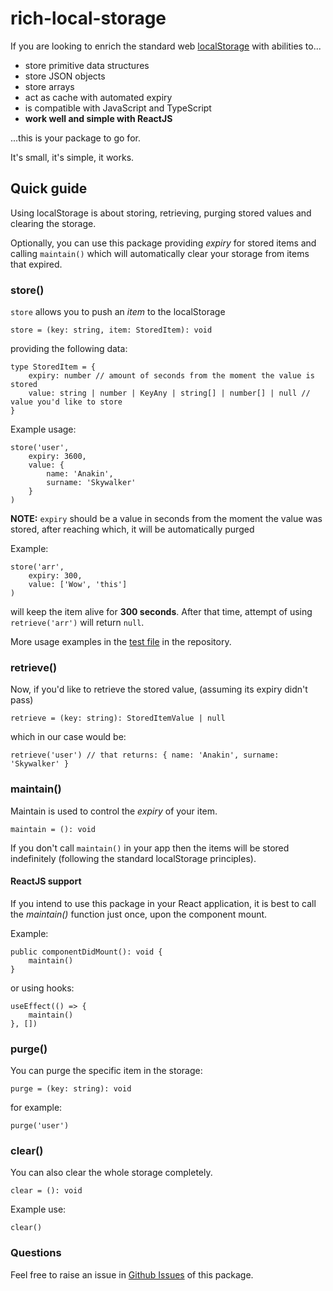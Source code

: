 # rich-local-storage

If you are looking to enrich the standard web [localStorage](https://developer.mozilla.org/en-US/docs/Web/API/Window/localStorage) with abilities to...
- store primitive data structures
- store JSON objects
- store arrays
- act as cache with automated expiry
- is compatible with JavaScript and TypeScript
- **work well and simple with ReactJS**

...this is your package to go for.

It's small, it's simple, it works.

## Quick guide

Using localStorage is about storing, retrieving, purging stored values and clearing the storage.

Optionally, you can use this package providing _expiry_ for stored items and calling `maintain()` which will automatically clear your storage from items that expired.

### store()
`store` allows you to push an *item* to the localStorage

    store = (key: string, item: StoredItem): void

providing the following data:

    type StoredItem = {
        expiry: number // amount of seconds from the moment the value is stored
        value: string | number | KeyAny | string[] | number[] | null // value you'd like to store
    }

Example usage:

    store('user', 
        expiry: 3600,
        value: {
            name: 'Anakin',
            surname: 'Skywalker'
        }
    )

**NOTE:** `expiry` should be a value in seconds from the moment the value was stored, after reaching which, it will be automatically purged

Example:

    store('arr', 
        expiry: 300,
        value: ['Wow', 'this']
    )

will keep the item alive for **300 seconds**. After that time, attempt of using `retrieve('arr')` will return `null`.


More usage examples in the [test file](https://github.com/g-wozniak/rich-local-storage/blob/main/test/index.test.ts) in the repository.

### retrieve()

Now, if you'd like to retrieve the stored value, (assuming its expiry didn't pass) 

    retrieve = (key: string): StoredItemValue | null

which in our case would be:

    retrieve('user') // that returns: { name: 'Anakin', surname: 'Skywalker' }


### maintain()

Maintain is used to control the _expiry_ of your item.

    maintain = (): void

If you don't call `maintain()` in your app then the items will be stored indefinitely (following the standard localStorage principles).

#### ReactJS support

If you intend to use this package in your React application, it is best to call the *maintain()* function just once, upon the component mount. 

Example:

    public componentDidMount(): void {
        maintain()
    }

or using hooks:

    useEffect(() => {
        maintain()
    }, [])

### purge()

You can purge the specific item in the storage:

    purge = (key: string): void

for example:

    purge('user')

### clear()

You can also clear the whole storage completely.

    clear = (): void

Example use:

    clear()

### Questions

Feel free to raise an issue in [Github Issues](https://github.com/g-wozniak/rich-local-storage/issues) of this package.